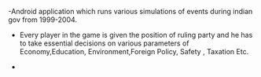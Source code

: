 -Android application which runs various simulations of events during indian gov from 1999-2004. 
- Every player in the game is given the position of ruling party and he has to take essential decisions on various parameters of Economy,Education,
  Environment,Foreign Policy, Safety , Taxation Etc. 
 
-
